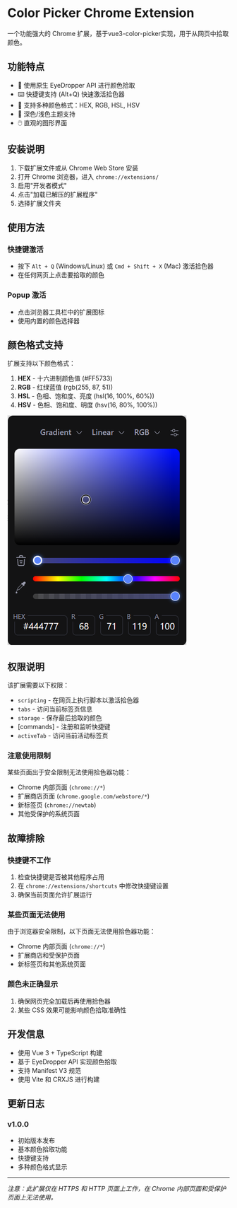 # Color Picker Chrome Extension

一个功能强大的 Chrome 扩展，基于vue3-color-picker实现，用于从网页中拾取颜色。

## 功能特点

- 🎨 使用原生 EyeDropper API 进行颜色拾取
- ⌨️ 快捷键支持 (Alt+Q) 快速激活拾色器
- 🌈 支持多种颜色格式：HEX, RGB, HSL, HSV
- 🌙 深色/浅色主题支持
- 🖱️ 直观的图形界面

## 安装说明

1. 下载扩展文件或从 Chrome Web Store 安装
2. 打开 Chrome 浏览器，进入 `chrome://extensions/`
3. 启用"开发者模式"
4. 点击"加载已解压的扩展程序"
5. 选择扩展文件夹

## 使用方法

### 快捷键激活
- 按下 `Alt + Q` (Windows/Linux) 或 `Cmd + Shift + X` (Mac) 激活拾色器
- 在任何网页上点击要拾取的颜色

### Popup 激活
- 点击浏览器工具栏中的扩展图标
- 使用内置的颜色选择器



## 颜色格式支持

扩展支持以下颜色格式：

1. **HEX** - 十六进制颜色值 (#FF5733)
2. **RGB** - 红绿蓝值 (rgb(255, 87, 51))
3. **HSL** - 色相、饱和度、亮度 (hsl(16, 100%, 60%))
4. **HSV** - 色相、饱和度、明度 (hsv(16, 80%, 100%))


![alt text](image.png)
## 权限说明

该扩展需要以下权限：

- `scripting` - 在网页上执行脚本以激活拾色器
- `tabs` - 访问当前标签页信息
- `storage` - 保存最后拾取的颜色
- [commands] - 注册和监听快捷键
- `activeTab` - 访问当前活动标签页


### 注意使用限制
某些页面出于安全限制无法使用拾色器功能：
- Chrome 内部页面 (`chrome://*`)
- 扩展商店页面 (`chrome.google.com/webstore/*`)
- 新标签页 (`chrome://newtab`)
- 其他受保护的系统页面



## 故障排除

### 快捷键不工作
1. 检查快捷键是否被其他程序占用
2. 在 `chrome://extensions/shortcuts` 中修改快捷键设置
3. 确保当前页面允许扩展运行

### 某些页面无法使用
由于浏览器安全限制，以下页面无法使用拾色器功能：
- Chrome 内部页面 (`chrome://*`)
- 扩展商店和受保护页面
- 新标签页和其他系统页面

### 颜色未正确显示
1. 确保网页完全加载后再使用拾色器
2. 某些 CSS 效果可能影响颜色拾取准确性




## 开发信息

- 使用 Vue 3 + TypeScript 构建
- 基于 EyeDropper API 实现颜色拾取
- 支持 Manifest V3 规范
- 使用 Vite 和 CRXJS 进行构建

## 更新日志

### v1.0.0
- 初始版本发布
- 基本颜色拾取功能
- 快捷键支持
- 多种颜色格式显示

---

*注意：此扩展仅在 HTTPS 和 HTTP 页面上工作，在 Chrome 内部页面和受保护页面上无法使用。*
